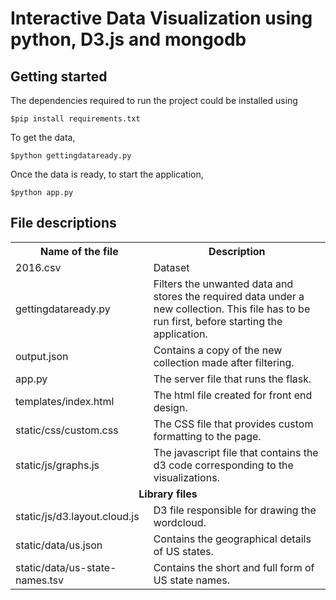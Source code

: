 # Interactive Data Visualization using python, D3.js and mongodb

## Getting started

The dependencies required to run the project could be installed using

	$pip install requirements.txt

To get the data,
	
	$python gettingdataready.py

Once the data is ready, to start the application,

	$python app.py

## File descriptions

<table>
<tr>
<th> Name of the file</th>
<th> Description</th>
</tr>
<tr> 
<td>2016.csv</td>
<td>Dataset </td>
</tr>
<tr> 
<td> gettingdataready.py</td>
<td> Filters the unwanted data and stores the required data under a new collection. This file has to be run first, before starting the application. 
</td>
</tr>
<tr>
<td>output.json</td>
<td>Contains a copy of the new collection made after filtering.</td>
</tr>
<tr>
<td>app.py</td>
<td>The server file that runs the flask.</td>
</tr>
<tr>
<td>templates/index.html</td>
<td>The html file created for front end design.</td>
</tr>
<tr>
<td>static/css/custom.css</td>
<td>The CSS file that provides custom formatting to the page.</td>
</tr>
<tr>
<td>static/js/graphs.js</td>
<td>The javascript file that contains the d3 code corresponding to the visualizations. </td>
</tr>
<tr >
<td colspan=2 style = 'text-align:center'><b> Library files</b> </td>
</tr>
<tr>
<td>static/js/d3.layout.cloud.js</td>
<td>D3 file responsible for drawing the wordcloud.</td>
</tr>
<tr>
<td>static/data/us.json</td>
<td>Contains the geographical details of US states.</td>
</tr>
<tr>
<td>static/data/us-state-names.tsv</td>
<td>Contains the short and full form of US state names.</td>
</tr>
</table>
